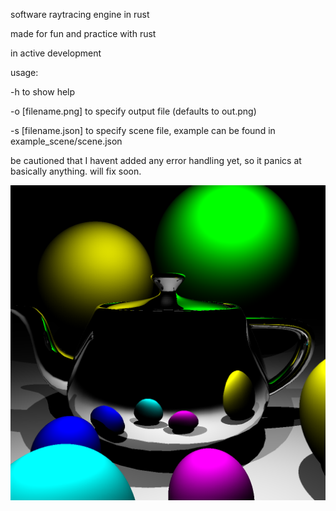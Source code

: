 software raytracing engine in rust

made for fun and practice with rust

in active development


usage:

-h to show help

-o [filename.png] to specify output file (defaults to out.png)

-s [filename.json] to specify scene file, example can be found in example\_scene/scene.json


be cautioned that I havent added any error handling yet, so it panics at basically anything.
will fix soon.

![spheres, shading, obj importing, shadows and multiple light sources](demo.png "demo image")

